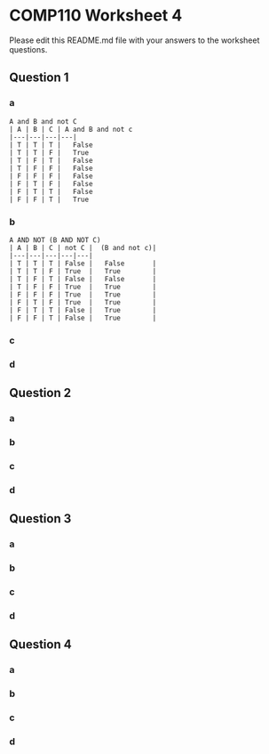 # COMP110 Worksheet 4

Please edit this README.md file with your answers to the worksheet questions.

## Question 1

### a 
	A and B and not C
	| A | B | C | A and B and not c
	|---|---|---|---|
	| T	| T	| T	|	False
	| T	| T	| F	|	True
	| T	| F	| T	|	False
	| T	| F	| F	|	False
	| F	| F	| F	|	False
	| F	| T	| F	|	False
	| F	| T	| T	|	False
	| F	| F	| T	|	True

### b
	A AND NOT (B AND NOT C)
	| A | B | C | not C |  (B and not c)|
	|---|---|---|---|---|
	| T	| T	| T	| False	|	False		|
	| T	| T	| F	| True	|	True		|
	| T	| F	| T	| False	|	False		|
	| T	| F	| F	| True	|	True		|
	| F	| F	| F	| True	|	True		|
	| F	| T	| F	| True	|	True		|
	| F	| T	| T	| False	|   True		|
	| F	| F	| T	| False	|	True		|

### c

### d

## Question 2

### a

### b

### c

### d

## Question 3

### a

### b

### c

### d

## Question 4

### a

### b

### c

### d

